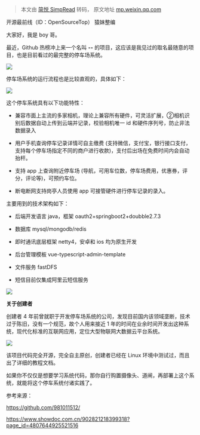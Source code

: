 > 本文由 [简悦 SimpRead](http://ksria.com/simpread/) 转码， 原文地址 [mp.weixin.qq.com](https://mp.weixin.qq.com/s?__biz=MzI4MjI1MTI0Mw==&mid=2247494582&idx=1&sn=d080a97f914711733ef24cb7b4550637&chksm=eb9e7132dce9f8242b1e20a71b21025f6166eb7c5b72a0bc96e86f2ab501a65671a01682e7d6&mpshare=1&scene=1&srcid=0606IkKQ0YrpOJAjFYXMDsP1&sharer_sharetime=1622991481862&sharer_shareid=7fece245937ac96f04f0fb8e1311fff1#rd)

开源最前线（ID：OpenSourceTop） 猿妹整编

大家好，我是 boy 哥。

最近，Github 热榜冲上来一个名叫 **--** 的项目，这应该是我见过的取名最随意的项目，也是目前看过的最完整的停车场系统。

![](https://mmbiz.qpic.cn/sz_mmbiz_png/kOTNkic5gVBEqKHMSBmk59EdNDqBBtgMZkZ1ZkU04nsESEkABibbuPCA61Jria0GqlYEwGBFI5ZT0MSnDlVlMjRLw/640?wx_fmt=png)

停车场系统的运行流程也是比较直观的，具体如下：

![](https://mmbiz.qpic.cn/sz_mmbiz_jpg/kOTNkic5gVBEqKHMSBmk59EdNDqBBtgMZ2ae4fJOnxy17beKxUgtzUxkNZv1Ex2HPADkiazDka7zxgEVfGYqpdSA/640?wx_fmt=jpeg)

这个停车系统具有以下功能特性：

*   兼容市面上主流的多家相机，理论上兼容所有硬件，可灵活扩展，②相机识别后数据自动上传到云端并记录，校验相机唯一 id 和硬件序列号，防止非法数据录入
    
*   用户手机查询停车记录详情可自主缴费 (支持微信，支付宝，银行接口支付，支持每个停车场指定不同的商户进行收款)，支付后出场在免费时间内会自动抬杆。
    
*   支持 app 上查询附近停车场 (导航，可用车位数，停车场费用，优惠券，评分，评论等)，可预约车位。
    
*   断电断网支持岗亭人员使用 app 可接管硬件进行停车记录的录入。
    

主要用到的技术架构如下：

*   后端开发语言 java，框架 oauth2+springboot2+doubble2.7.3
    
*   数据库 mysql/mongodb/redis
    
*   即时通讯底层框架 netty4，安卓和 ios 均为原生开发
    
*   后台管理模板 vue-typescript-admin-template
    
*   文件服务 fastDFS
    
*   短信目前仅集成阿里云短信服务
    

![](https://mmbiz.qpic.cn/sz_mmbiz_png/kOTNkic5gVBEqKHMSBmk59EdNDqBBtgMZQu8JFyvo5DxR32ic5L4P6ib1lYJFd4t3oribWE9PKQ5YcZibtzCGR3jWwg/640?wx_fmt=png)

**关于创建者**

创建者 4 年前曾就职于开发停车场系统的公司，发现目前国内该领域垄断，技术过于陈旧，没有一个规范，故个人用来接近 1 年的时间在业余时间开发出这种系统，现代化标准的互联网应用，定位大型物联网大数据云平台系统。

![](https://mmbiz.qpic.cn/sz_mmbiz_png/kOTNkic5gVBEqKHMSBmk59EdNDqBBtgMZY8uUCwXy7RbPbpNibeoDFueKvgL1tTRMNuNRm3mGFQvT3QcvZibu6dIA/640?wx_fmt=png)

该项目代码完全开源，完全自主原创，创建者已经在 Linux 环境中测试过，而且出了详细的教程文档。

如果你不仅仅是想要学习系统代码，那你自行购置摄像头、道闸，再部署上这个系统，就能将这个停车系统付诸实践了。

参考来源：  

https://github.com/981011512/

https://www.showdoc.com.cn/902821218399318?page_id=4807644925521516